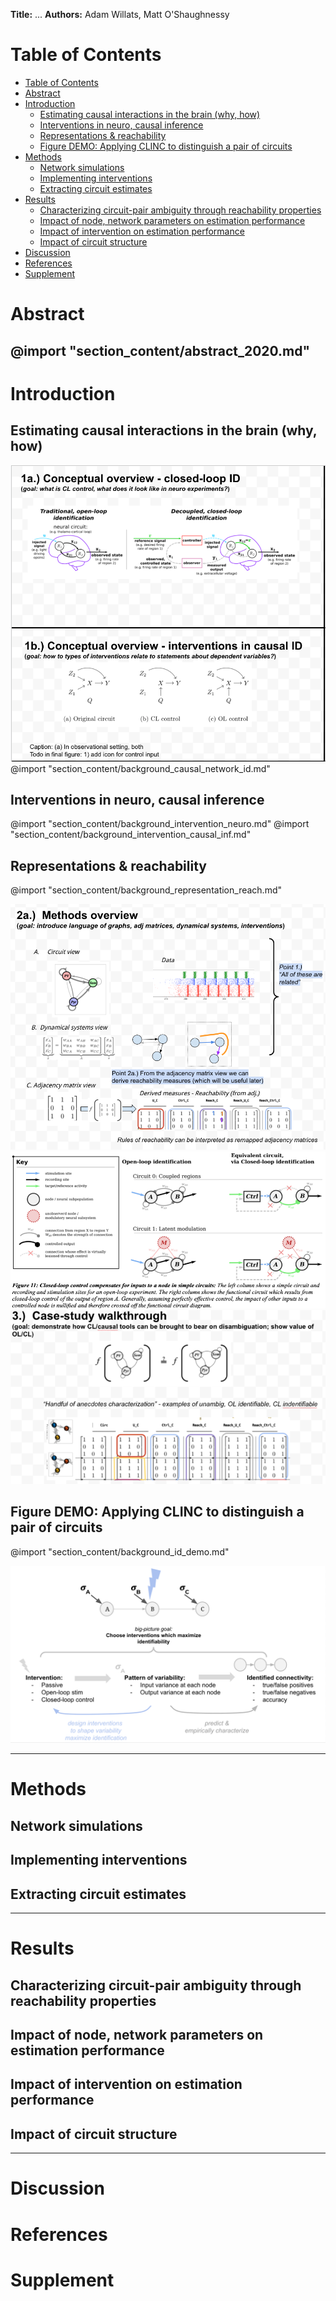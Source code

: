 **Title:** ...
**Authors:** Adam Willats, Matt O'Shaughnessy
# Table of Contents 



<!-- @import "[TOC]" {cmd="toc" depthFrom=1 depthTo=6 orderedList=false} -->
<!-- code_chunk_output -->

- [Table of Contents](#table-of-contents)
- [Abstract](#abstract)
- [Introduction](#introduction)
  - [Estimating causal interactions in the brain (why, how)](#estimating-causal-interactions-in-the-brain-why-how)
  - [Interventions in neuro, causal inference](#interventions-in-neuro-causal-inference)
  - [Representations & reachability](#representations-reachability)
  - [Figure DEMO: Applying CLINC to distinguish a pair of circuits](#figure-demo-applying-clinc-to-distinguish-a-pair-of-circuits)
- [Methods](#methods)
  - [Network simulations](#network-simulations)
  - [Implementing interventions](#implementing-interventions)
  - [Extracting circuit estimates](#extracting-circuit-estimates)
- [Results](#results)
  - [Characterizing circuit-pair ambiguity through reachability properties](#characterizing-circuit-pair-ambiguity-through-reachability-properties)
  - [Impact of node, network parameters on estimation performance](#impact-of-node-network-parameters-on-estimation-performance)
  - [Impact of intervention on estimation performance](#impact-of-intervention-on-estimation-performance)
  - [Impact of circuit structure](#impact-of-circuit-structure)
- [Discussion](#discussion)
- [References](#references)
- [Supplement](#supplement)

<!-- /code_chunk_output -->



# Abstract
@import "section_content/abstract_2020.md"
----
# Introduction

## Estimating causal interactions in the brain (why, how)
![](figures/core_figure_sketches/figure1_sketch.png)
@import "section_content/background_causal_network_id.md"

## Interventions in neuro, causal inference
@import "section_content/background_intervention_neuro.md"
@import "section_content/background_intervention_causal_inf.md"

## Representations & reachability
@import "section_content/background_representation_reach.md"

![](figures/core_figure_sketches/figure2_sketch.png)
![](figures/misc_figure_sketches/closed_loop_severs_inputs.png)
![](figures/misc_figure_sketches/two_circuit_case_study_sketch.png)
## Figure DEMO: Applying CLINC to distinguish a pair of circuits
@import "section_content/background_id_demo.md"

![](figures/misc_figure_sketches/intervention_identifiability_concept.png)

----
# Methods

## Network simulations
## Implementing interventions
## Extracting circuit estimates

----

# Results
## Characterizing circuit-pair ambiguity through reachability properties

## Impact of node, network parameters on estimation performance

## Impact of intervention on estimation performance

## Impact of circuit structure

----

# Discussion
# References
# Supplement
